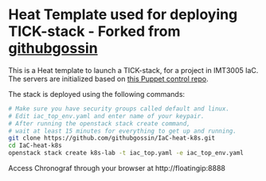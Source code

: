 # Heat Template used for deploying TICK-stack - Forked from [githubgossin](https://github.com/githubgossin/IaC-heat-k8s)

This is a Heat template to launch a TICK-stack, for a project in IMT3005 IaC. The servers are initialized based on [this Puppet control repo](https://github.com/amojamo/imt3005tick).

The stack is deployed using the following commands:
```bash
# Make sure you have security groups called default and linux.
# Edit iac_top_env.yaml and enter name of your keypair.
# After running the openstack stack create command, 
# wait at least 15 minutes for everything to get up and running.
git clone https://github.com/githubgossin/IaC-heat-k8s.git
cd IaC-heat-k8s
openstack stack create k8s-lab -t iac_top.yaml -e iac_top_env.yaml
```
Access Chronograf through your browser at http://floatingip:8888
